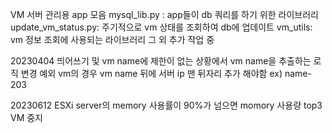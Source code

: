 VM 서버 관리용 app 모음
mysql_lib.py : app들이 db 쿼리를 하기 위한 라이브러리
update_vm_status.py: 주기적으로 vm 상태를 조회하여 db에 업데이트
vm_utils: vm 정보 조회에 사용되는 라이브러리
그 외 추가 작업 중

20230404
띄어쓰기 및 vm name에 제한이 없는 상황에서 vm name을 추출하는 로직 변경
예외 vm의 경우 vm name 뒤에 서버 ip 맨 뒤자리 추가 해야함 ex) name-203

20230612
ESXi server의 memory 사용률이 90%가 넘으면 momory 사용량 top3 VM 중지